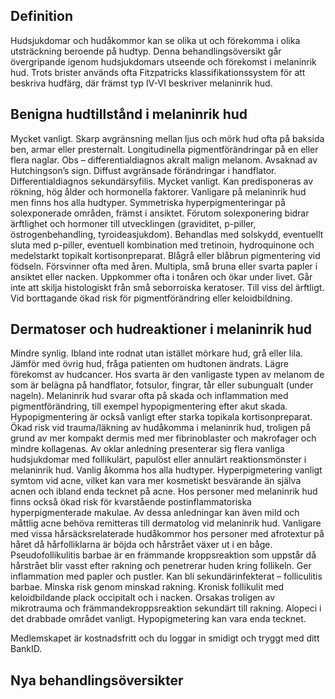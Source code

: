 ## Definition

Hudsjukdomar och hudåkommor kan se olika ut och förekomma i olika utsträckning beroende på hudtyp. Denna behandlingsöversikt går övergripande igenom hudsjukdomars utseende och förekomst i melaninrik hud.
Trots brister används ofta Fitzpatricks klassifikationssystem för att beskriva hudfärg, där främst typ IV-VI beskriver melaninrik hud.

## Benigna hudtillstånd i melaninrik hud

Mycket vanligt. Skarp avgränsning mellan ljus och mörk hud ofta på baksida ben, armar eller presternalt.
Longitudinella pigmentförändringar på en eller flera naglar. Obs – differentialdiagnos akralt malign melanom. Avsaknad av Hutchingson’s sign.
Diffust avgränsade förändringar i handflator. Differentialdiagnos sekundärsyfilis.
Mycket vanligt. Kan predisponeras av rökning, hög ålder och hormonella faktorer.
Vanligare på melaninrik hud men finns hos alla hudtyper. Symmetriska hyperpigmenteringar på solexponerade områden, främst i ansiktet. Förutom solexponering bidrar ärftlighet och hormoner till utvecklingen (graviditet, p-piller, östrogenbehandling, tyroideasjukdom). Behandlas med solskydd, eventuellt sluta med p-piller, eventuell kombination med tretinoin, hydroquinone och medelstarkt topikalt kortisonpreparat.
Blågrå eller blåbrun pigmentering vid födseln. Försvinner ofta med åren.
Multipla, små bruna eller svarta papler i ansiktet eller nacken. Uppkommer ofta i tonåren och ökar under livet. Går inte att skilja histologiskt från små seborroiska keratoser. Till viss del ärftligt. Vid borttagande ökad risk för pigmentförändring eller keloidbildning.

## Dermatoser och hudreaktioner i melaninrik hud

Mindre synlig. Ibland inte rodnat utan istället mörkare hud, grå eller lila. Jämför med övrig hud, fråga patienten om hudtonen ändrats.
Lägre förekomst av hudcancer. Hos svarta är den vanligaste typen av melanom de som är belägna på handflator, fotsulor, fingrar, tår eller subungualt (under nageln).
Melaninrik hud svarar ofta på skada och inflammation med pigmentförändring, till exempel hypopigmentering efter akut skada. Hypopigmentering är också vanligt efter starka topikala kortisonpreparat.
Ökad risk vid trauma/läkning av hudåkomma i melaninrik hud, troligen på grund av mer kompakt dermis med mer fibrinoblaster och makrofager och mindre kollagenas.
Av oklar anledning presenterar sig flera vanliga hudsjukdomar med follikulärt, papulöst eller annulärt reaktionsmönster i melaninrik hud.
Vanlig åkomma hos alla hudtyper. Hyperpigmetering vanligt symtom vid acne, vilket kan vara mer kosmetiskt besvärande än själva acnen och ibland enda tecknet på acne. Hos personer med melaninrik hud finns också ökad risk för kvarstående postinflammatoriska hyperpigmenterade makulae. Av dessa anledningar kan även mild och måttlig acne behöva remitteras till dermatolog vid melaninrik hud.
Vanligare med vissa hårsäcksrelaterade hudåkommor hos personer med afrotextur på håret då hårfolliklarna är böjda och hårstrået växer ut i en båge. Pseudofollikulitis barbae är en främmande kroppsreaktion som uppstår då hårstrået blir vasst efter rakning och penetrerar huden kring follikeln. Ger inflammation med papler och pustler. Kan bli sekundärinfekterat – folliculitis barbae. Minska risk genom minskad rakning.
Kronisk follikulit med keloidbildande plack occipitalt och i nacken. Orsakas troligen av mikrotrauma och främmandekroppsreaktion sekundärt till rakning. Alopeci i det drabbade området vanligt.
Hypopigmetering kan vara enda tecknet.


Medlemskapet är kostnadsfritt och du loggar in smidigt och tryggt med ditt BankID.

## Nya behandlingsöversikter

